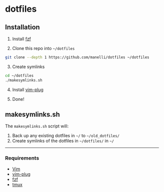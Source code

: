 dotfiles
========


## Installation
1) Install [fzf](https://github.com/junegunn/fzf)

2) Clone this repo into `~/dotfiles`
``` bash
git clone --depth 1 https://github.com/manelli/dotfiles ~/dotfiles
```

3) Create symlinks
``` bash
cd ~/dotfiles
./makesymlinks.sh
```

4) Install [vim-plug](https://github.com/junegunn/vim-plug)

5) Done!


## makesymlinks.sh
The `makesymlinks.sh` script will:

1. Back up any existing dotfiles in `~/` to `~/old_dotfiles/`
2. Create symlinks of the dotfiles in `~/dotfiles/` in `~/`

---

### Requirements
- [Vim](https://github.com/vim/vim)
- [vim-plug](https://github.com/junegunn/vim-plug)
- [fzf](https://github.com/junegunn/fzf)
- [tmux](https://github.com/tmux/tmux)

